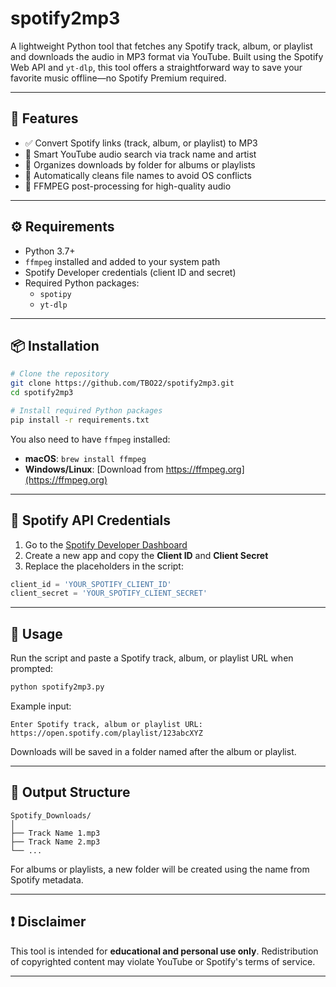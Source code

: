 # spotify2mp3

A lightweight Python tool that fetches any Spotify track, album, or playlist and downloads the audio in MP3 format via YouTube. Built using the Spotify Web API and `yt-dlp`, this tool offers a straightforward way to save your favorite music offline—no Spotify Premium required.

---

## 🎯 Features

- ✅ Convert Spotify links (track, album, or playlist) to MP3  
- 🔎 Smart YouTube audio search via track name and artist  
- 💽 Organizes downloads by folder for albums or playlists  
- 🧼 Automatically cleans file names to avoid OS conflicts  
- 🔧 FFMPEG post-processing for high-quality audio  

---

## ⚙️ Requirements

- Python 3.7+
- `ffmpeg` installed and added to your system path
- Spotify Developer credentials (client ID and secret)
- Required Python packages:
  - `spotipy`
  - `yt-dlp`

---

## 📦 Installation

```bash
# Clone the repository
git clone https://github.com/TBO22/spotify2mp3.git
cd spotify2mp3

# Install required Python packages
pip install -r requirements.txt
```

You also need to have `ffmpeg` installed:

- **macOS**: `brew install ffmpeg`
- **Windows/Linux**: [Download from https://ffmpeg.org](https://ffmpeg.org)

---

## 🔐 Spotify API Credentials

1. Go to the [Spotify Developer Dashboard](https://developer.spotify.com/dashboard)
2. Create a new app and copy the **Client ID** and **Client Secret**
3. Replace the placeholders in the script:

```python
client_id = 'YOUR_SPOTIFY_CLIENT_ID'
client_secret = 'YOUR_SPOTIFY_CLIENT_SECRET'
```

---

## 🚀 Usage

Run the script and paste a Spotify track, album, or playlist URL when prompted:

```bash
python spotify2mp3.py
```

Example input:

```
Enter Spotify track, album or playlist URL: https://open.spotify.com/playlist/123abcXYZ
```

Downloads will be saved in a folder named after the album or playlist.

---

## 📁 Output Structure

```
Spotify_Downloads/
│
├── Track Name 1.mp3
├── Track Name 2.mp3
└── ...
```

For albums or playlists, a new folder will be created using the name from Spotify metadata.

---

## ❗ Disclaimer

This tool is intended for **educational and personal use only**. Redistribution of copyrighted content
may violate YouTube or Spotify's terms of service.

---
